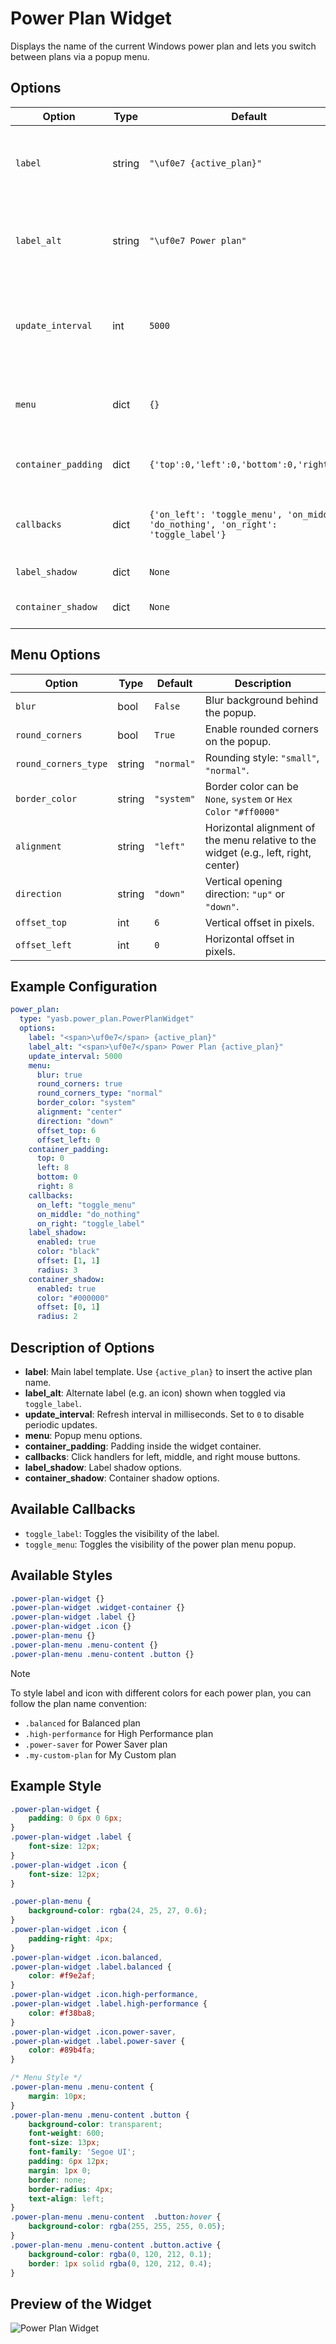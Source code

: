 # Power Plan Widget

Displays the name of the current Windows power plan and lets you switch between plans via a popup menu.

## Options

| Option              | Type   | Default                                                      | Description                                                                            |
|---------------------|--------|--------------------------------------------------------------|----------------------------------------------------------------------------------------|
| `label`             | string | `"\uf0e7 {active_plan}"`                       | Main label template. Use `{active_plan}` to insert the active plan name.               |
| `label_alt`         | string | `"\uf0e7 Power plan"`                              | Alternate label (e.g. an icon) shown when toggled via `toggle_label`.                 |
| `update_interval`   | int    | `5000`                                                          | Refresh interval in milliseconds. Set to `0` to disable periodic updates.              |
| `menu`              | dict   | `{}`                                                         | Popup menu options (see **Menu Options** below).                                      |
| `container_padding` | dict   | `{'top':0,'left':0,'bottom':0,'right':0}`                    | Padding inside the widget container.                                                  |
| `callbacks`         | dict   |  `{'on_left': 'toggle_menu', 'on_middle': 'do_nothing', 'on_right': 'toggle_label'}` | Click handlers: `on_left`, `on_middle`, `on_right`.                                    |
| `label_shadow`      | dict   | `None`                                                       | Label shadow options.                        |
| `container_shadow`  | dict   | `None`                                                       | Container shadow options.                    |

## Menu Options

| Option               | Type    | Default    | Description                                                  |
|----------------------|---------|------------|--------------------------------------------------------------|
| `blur`               | bool    | `False`    | Blur background behind the popup.                            |
| `round_corners`      | bool    | `True`     | Enable rounded corners on the popup.                         |
| `round_corners_type` | string  | `"normal"` | Rounding style: `"small"`, `"normal"`.         |
| `border_color`       | string  | `"system"` | Border color can be `None`, `system` or `Hex Color` `"#ff0000"`       |
| `alignment`          | string  | `"left"`   | Horizontal alignment of the menu relative to the widget (e.g., left, right, center)                 |
| `direction`          | string  | `"down"`   | Vertical opening direction: `"up"` or `"down"`.              |
| `offset_top`         | int     | `6`        | Vertical offset in pixels.                                   |
| `offset_left`        | int     | `0`        | Horizontal offset in pixels.                                 |

## Example Configuration

```yaml
power_plan:
  type: "yasb.power_plan.PowerPlanWidget"
  options:
    label: "<span>\uf0e7</span> {active_plan}"
    label_alt: "<span>\uf0e7</span> Power Plan {active_plan}"
    update_interval: 5000
    menu:
      blur: true
      round_corners: true
      round_corners_type: "normal"
      border_color: "system"
      alignment: "center"
      direction: "down"
      offset_top: 6
      offset_left: 0
    container_padding:
      top: 0
      left: 8
      bottom: 0
      right: 8
    callbacks:
      on_left: "toggle_menu"
      on_middle: "do_nothing"
      on_right: "toggle_label"
    label_shadow:
      enabled: true
      color: "black"
      offset: [1, 1]
      radius: 3
    container_shadow:
      enabled: true
      color: "#000000"
      offset: [0, 1]
      radius: 2
```

## Description of Options
- **label**: Main label template. Use `{active_plan}` to insert the active plan name.
- **label_alt**: Alternate label (e.g. an icon) shown when toggled via `toggle_label`.
- **update_interval**: Refresh interval in milliseconds. Set to `0` to disable periodic updates.
- **menu**: Popup menu options.
- **container_padding**: Padding inside the widget container.
- **callbacks**: Click handlers for left, middle, and right mouse buttons.
- **label_shadow**: Label shadow options.
- **container_shadow**: Container shadow options.


## Available Callbacks
- `toggle_label`: Toggles the visibility of the label.
- `toggle_menu`: Toggles the visibility of the power plan menu popup.

## Available Styles
```css
.power-plan-widget {}
.power-plan-widget .widget-container {}
.power-plan-widget .label {}
.power-plan-widget .icon {}
.power-plan-menu {}
.power-plan-menu .menu-content {}
.power-plan-menu .menu-content .button {}
```
> [!NOTE]  
> To style label and icon with different colors for each power plan, you can follow the plan name convention:
> - `.balanced` for Balanced plan
> - `.high-performance` for High Performance plan
> - `.power-saver` for Power Saver plan
> - `.my-custom-plan` for My Custom plan


## Example Style

```css
.power-plan-widget {
    padding: 0 6px 0 6px;
}
.power-plan-widget .label {
    font-size: 12px;
}
.power-plan-widget .icon {
    font-size: 12px;
}

.power-plan-menu {
    background-color: rgba(24, 25, 27, 0.6);
}
.power-plan-widget .icon {
    padding-right: 4px;
}
.power-plan-widget .icon.balanced,
.power-plan-widget .label.balanced {
    color: #f9e2af;
}
.power-plan-widget .icon.high-performance,
.power-plan-widget .label.high-performance {
    color: #f38ba8;
}
.power-plan-widget .icon.power-saver,
.power-plan-widget .label.power-saver {
    color: #89b4fa;
}

/* Menu Style */
.power-plan-menu .menu-content {
    margin: 10px;
}
.power-plan-menu .menu-content .button {
    background-color: transparent;
    font-weight: 600;
    font-size: 13px;
    font-family: 'Segoe UI';
    padding: 6px 12px;
    margin: 1px 0;
    border: none;
    border-radius: 4px;
    text-align: left;
}
.power-plan-menu .menu-content  .button:hover {
    background-color: rgba(255, 255, 255, 0.05);
}
.power-plan-menu .menu-content .button.active {
    background-color: rgba(0, 120, 212, 0.1);
    border: 1px solid rgba(0, 120, 212, 0.4);
}
```

## Preview of the Widget
![Power Plan Widget](assets/da938a64-cbbb7f87-81d0-5e53-942dcd03cd53.png)